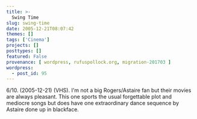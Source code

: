 ```yaml
---
title: >-
  Swing Time
slug: swing-time
date: 2005-12-21T08:07:42
themes: []
tags: ['Cinema']
projects: []
posttypes: []
featured: False
provenance: [ wordpress, rufuspollock.org, migration-201703 ]
wordpress:
  - post_id: 95
---
```


6/10. (2005-12-21) (VHS). I'm not a big Rogers/Astaire fan but their movies are always pleasant. This one sports the usual forgettable plot and mediocre songs but does have one extraordinary dance sequence by Astaire done up in blackface.

